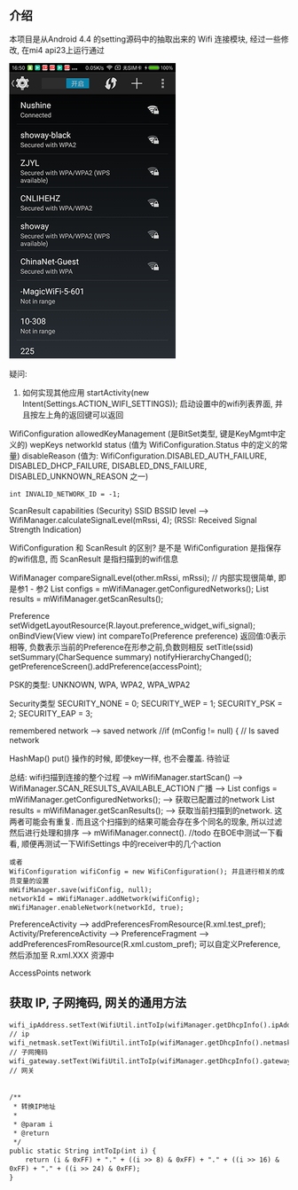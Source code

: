 ## 介绍
本项目是从Android 4.4 的setting源码中的抽取出来的 Wifi 连接模块, 经过一些修改, 在mi4 api23上运行通过

![](ScreenShots/p1.png)

疑问:
1. 如何实现其他应用 startActivity(new Intent(Settings.ACTION_WIFI_SETTINGS)); 启动设置中的wifi列表界面, 并且按左上角的返回键可以返回


WifiConfiguration
    allowedKeyManagement (是BitSet类型, 键是KeyMgmt中定义的)
    wepKeys
    networkId
    status (值为 WifiConfiguration.Status 中的定义的常量)
    disableReason (值为: WifiConfiguration.DISABLED_AUTH_FAILURE, DISABLED_DHCP_FAILURE, DISABLED_DNS_FAILURE, DISABLED_UNKNOWN_REASON 之一)

    int INVALID_NETWORK_ID = -1;


ScanResult
    capabilities (Security)
    SSID
    BSSID
    level --> WifiManager.calculateSignalLevel(mRssi, 4); (RSSI: Received Signal Strength Indication)

WifiConfiguration 和 ScanResult 的区别? 是不是 WifiConfiguration 是指保存的wifi信息, 而 ScanResult 是指扫描到的wifi信息


WifiManager
    compareSignalLevel(other.mRssi, mRssi); // 内部实现很简单, 即是参1 - 参2
    List<WifiConfiguration> configs = mWifiManager.getConfiguredNetworks();
    List<ScanResult> results = mWifiManager.getScanResults();


Preference
    setWidgetLayoutResource(R.layout.preference_widget_wifi_signal);
    onBindView(View view)
    int compareTo(Preference preference) 返回值:0表示相等, 负数表示当前的Preference在形参之前,负数则相反
    setTitle(ssid)
    setSummary(CharSequence summary)
    notifyHierarchyChanged();
    getPreferenceScreen().addPreference(accessPoint);

PSK的类型:
    UNKNOWN,
    WPA,
    WPA2,
    WPA_WPA2


Security类型
    SECURITY_NONE = 0;
    SECURITY_WEP = 1;
    SECURITY_PSK = 2;
    SECURITY_EAP = 3;


remembered network  --> saved network  //if (mConfig != null) { // Is saved network


HashMap() put() 操作的时候, 即使key一样, 也不会覆盖. 待验证

总结: wifi扫描到连接的整个过程
--> mWifiManager.startScan()
--> WifiManager.SCAN_RESULTS_AVAILABLE_ACTION 广播
--> List<WifiConfiguration> configs = mWifiManager.getConfiguredNetworks(); --> 获取已配置过的network
    List<ScanResult> results = mWifiManager.getScanResults(); --> 获取当前扫描到的network. 这两者可能会有重复.  而且这个扫描到的结果可能会存在多个同名的现象, 所以过滤
    然后进行处理和排序
--> mWifiManager.connect(). //todo 在BOE中测试一下看看, 顺便再测试一下WifiSettings 中的receiver中的几个action

    或者
    WifiConfiguration wifiConfig = new WifiConfiguration(); 并且进行相关的成员变量的设置
    mWifiManager.save(wifiConfig, null);
    networkId = mWifiManager.addNetwork(wifiConfig);
    mWifiManager.enableNetwork(networkId, true);


PreferenceActivity --> addPreferencesFromResource(R.xml.test_pref);
Activity/PreferenceActivity --> PreferenceFragment -->  addPreferencesFromResource(R.xml.custom_pref); 可以自定义Preference, 然后添加至 R.xml.XXX 资源中


AccessPoints  network






## 获取 IP, 子网掩码, 网关的通用方法

	wifi_ipAddress.setText(WifiUtil.intToIp(wifiManager.getDhcpInfo().ipAddress)); // ip
	wifi_netmask.setText(WifiUtil.intToIp(wifiManager.getDhcpInfo().netmask)); // 子网掩码
	wifi_gateway.setText(WifiUtil.intToIp(wifiManager.getDhcpInfo().gateway)); // 网关


	/**
	 * 转换IP地址
	 *
	 * @param i
	 * @return
	 */
	public static String intToIp(int i) {
		return (i & 0xFF) + "." + ((i >> 8) & 0xFF) + "." + ((i >> 16) & 0xFF) + "." + ((i >> 24) & 0xFF);
	}